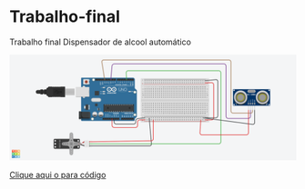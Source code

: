 # Trabalho-final
Trabalho final Dispensador de alcool automático



<img src="Dispensador.png">


<a href="Dispensador.ino">Clique aqui o para código</a>
